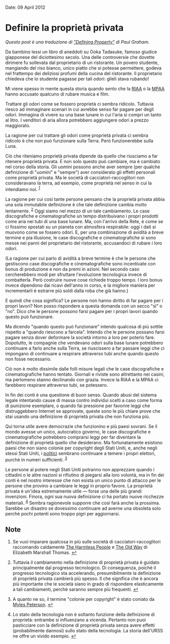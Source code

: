 Date: 09 April 2012

# Definire la proprietà privata #

*Questo post è una traduzione di ["Defining Property"][] di Paul Graham.*

Da bambino lessi un libro di aneddoti su Ooka Tadasuke, famoso giudice giapponese del diciottesimo secolo. Una delle controversie che dovette dirimere fu sollevata dal proprietario di un ristorante. Un povero studente, mangiando del riso bianco, unico piatto che si potesse permettere, godeva nel frattempo dei deliziosi profumi della cucina del ristorante. Il proprietario chiedeva che lo studente pagasse per tali odori: glieli stava rubando!

Mi viene spesso in mente questa storia quando sento che la [RIAA][] o la [MPAA][] hanno accusato qualcuno di rubare musica e film.

Trattare gli odori come se fossero proprietà ci sembra ridicolo. Tuttavia riesco ad immaginare scenari in cui avrebbe senso far pagare per degli odori. Immagina di vivere su una base lunare in cui l'aria si compri un tanto al litro. I venditori di aria allora potrebbero aggiungere odori a prezzo maggiorato.

La ragione per cui trattare gli odori come proprietà privata ci sembra ridicolo è che non può funzionare sulla Terra. Però funzionerebbe sulla Luna.

Ciò che riteniamo proprietà privata dipende da quello che riusciamo a far ritenere proprietà privata. E non solo questo può cambiare, ma è cambiato nel corso della storia. Gli uomini possono anche aver sempre (per qualche definizione di "uomini" e "sempre") aver considerato gli effetti personali come proprietà privata. Ma le società di cacciatori-raccoglitori non consideravano la terra, ad esempio, come proprietà nel senso in cui la intendiamo noi. <sup id="ref1-09042012"><a href="#fn1-09042012">1</a></sup>

La ragione per cui così tante persone pensano che la proprietà privata abbia una sola immutabile definizione è che tale definizione cambia molto lentamente. <sup id="ref2-09042012"><a href="#fn2-09042012">2</a></sup> Oggi siamo nel mezzo di un tale cambiamento. Le case discografiche e cinematografiche un tempo distribuivano i propri prodotti come aria nei tubi di una base lunare. Ma, con l'arrivo della Rete, è come se ci fossimo spostati su un pianeta con atmosfera respirabile: oggi i dati si muovono come se fossero odori. E, per una combinazione di avidità a breve termine e pia illusione, le case discografiche e cinematografiche si sono messe nei panni del proprietario del ristorante, accusandoci di rubare i loro odori.

(La ragione per cui parlo di avidità a breve termine è che le persone che gestiscono case discografiche e cinematografiche sono incentivate con bonus di produzione e non da premi in azioni. Nel secondo caso cercherebbero modi per sfruttare l'evoluzione tecnologica invece di combatterla. Però costruire nuove cose richiede troppo tempo. I loro bonus invece dipendono dai ricavi dell'anno in corso, e la migliore maniera per incrementarli è estrarre più soldi dalla roba che già hanno.)

E quindi che cosa significa? Le persone non hanno diritto di far pagare per i propri lavori? Non posso rispondere a questa domanda con un secco "sì" o "no". Dico che le persone possono farsi pagare per i propri lavori quando questo può funzionare.

Ma dicendo "quando questo può funzionare" intendo qualcosa di più sottile rispetto a "quando riescono a farcela". Intendo che le persone possano farsi pagare senza dover deformare la società intorno a loro per poterlo fare. Dopotutto, le compagnie che vendevano odori sulla base lunare potrebbero continuare a farlo anche sulla Terra, se riuscissero a far passare leggi che ci impongano di continuare a respirare attraverso tubi anche quando questo non fosse necessario.

Ciò non è molto dissimile dalle folli misure legali che le case discografiche e cinematografiche hanno tentato. Giornali e riviste sono altrettanto nei casini, ma perlomeno stanno declinando con grazia. Invece la RIAA e la MPAA ci farebbero respirare attraverso tubi, se potessero. 

In fin dei conti è una questione di buon senso. Quando abusi del sistema legale intentando cause di massa contro individui scelti a caso come forma di punizione esemplare, o quando fai pressione per favorire leggi che distruggebbero Internet se approvate, queste sono le più chiare prove che stai usando una definizione di proprietà privata che non funziona più.

Qui torna utile avere democrazie che funzionino e più paesi sovrani. Se il mondo avesse un unico, autocratico governo, le case discografiche e cinematografiche potrebbero comprarsi leggi per far diventare la definizione di proprietà quello che desiderano. Ma fortunatamente esistono paesi che non siano colonie per copyright degli Stati Uniti, e, anche negli stessi Stati Uniti, i [politici][] sembrano continuare a temere i propri elettori, purchè in numeri sufficienti. <sup id="ref3-09042012"><a href="#fn3-09042012">3</a></sup>

Le persone al potere negli Stati Uniti potranno non apprezzare quando i cittadini o le altre nazioni si rifiutino di piegarsi alla loro volontà, ma in fin dei conti è nel nostro interesse che non esista un unico punto di attacco per le persone che provino a cambiare le leggi in proprio favore. La proprietà privata è un'idea estremamente utile — forse una delle più grandi invenzioni. Finora, ogni sua nuova definizione ci ha portato nuove ricchezze materiali.  <sup id="ref4-09042012"><a href="#fn4-09042012">4</a></sup> Sembra ragionevole supporre che così farà anche la prossima. Sarebbe un disastro se dovessimo continuare ad averne una obsoleta solo perchè pochi potenti sono troppo pigri per aggiornarsi.

## Note ##

<ol>
  <li id="fn1-09042012"><p>Se vuoi imparare qualcosa in più sulle società di cacciatori-raccoglitori raccomando caldamente <a href="http://www.amazon.it/Harmless-People-Elizabeth-Marshall-Thomas/dp/067972446X/ref=sr_1_1?s=english-books&amp;ie=UTF8&amp;qid=1333964325&amp;sr=1-1">The Harmless People</a> e <a href="http://www.amazon.it/The-Old-Way-Story-People/dp/031242728X/ref=sr_1_4?ie=UTF8&amp;qid=1333964301&amp;sr=8-4">The Old Way</a> di Elizabeth Marshall Thomas. <a href="#ref1-09042012">&#8617;</a></p></li>
  <li id="fn2-09042012"><p>Tuttavia il cambiamento nella definizione di proprietà privata è guidato principalmente dal progresso tecnologico. Di conseguenza, poichè il progresso tecnologico sta accelerando, presumibilmente la definizione di proprietà privata cambierà più spesso. Il che significa che è ancora più importante che le società siano in grado di rispondere elasticamente a tali cambiamenti, perchè saranno sempre più frequenti. <a href="#ref2-09042012">&#8617;</a></p></li>
  <li id="fn3-09042012"><p>A quanto ne so, il termine "colonie per copyright" è stato coniato da <a href="http://torrentfreak.com/australia-us-copyright-colony-or-just-a-good-friend-120121/">Myles Peterson</a>. <a href="#ref3-09042012">&#8617;</a></p></li>
  <li id="fn4-09042012"><p>Lo stato della tecnologia non è soltanto funzione della definizione di proprietà: entrambe si influenzano a vicenda. Pertanto non puoi pasticciare con la definizione di proprietà privata senza avere effetti (probabilmente dannosi) sullo stato della tecnologia. La storia dell'URSS ne offre un vivido esempio. <a href="#ref4-09042012">&#8617;</a></p></li>
</ol>

["Defining Property"]: http://paulgraham.com/property.html

[RIAA]: http://it.wikipedia.org/wiki/Recording_Industry_Association_of_America

[MPAA]: http://it.wikipedia.org/wiki/Motion_Picture_Association_of_America

[politici]: http://tctechcrunch2011.files.wordpress.com/2012/01/congress-on-sopa-done.png
